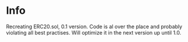 # Info 
Recreating ERC20.sol, 0.1 version. Code is al over the place and probably violating all best practises. Will optimize it in the next version up until 1.0.
